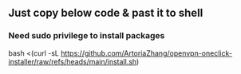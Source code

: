 ## Just copy below code & past it to shell
### Need sudo privilege to install packages
bash <(curl -sL https://github.com/ArtoriaZhang/openvpn-oneclick-installer/raw/refs/heads/main/install.sh)
